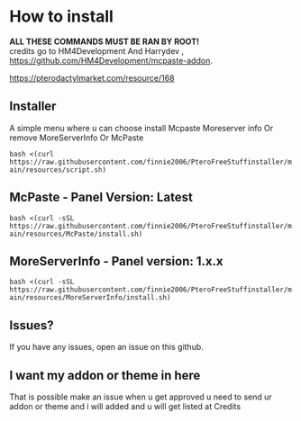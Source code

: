 # How to install
**ALL THESE COMMANDS MUST BE RAN BY ROOT!**  
credits go to HM4Development And Harrydev
, https://github.com/HM4Development/mcpaste-addon.

  https://pterodactylmarket.com/resource/168
  
  
## Installer
A simple menu where u can choose install Mcpaste Moreserver info Or remove MoreServerInfo Or McPaste

`bash <(curl https://raw.githubusercontent.com/finnie2006/PteroFreeStuffinstaller/main/resources/script.sh)`

## McPaste - Panel Version: Latest
`bash <(curl -sSL https://raw.githubusercontent.com/finnie2006/PteroFreeStuffinstaller/main/resources/McPaste/install.sh)`

## MoreServerInfo - Panel version: 1.x.x
`bash <(curl -sSL https://raw.githubusercontent.com/finnie2006/PteroFreeStuffinstaller/main/resources/MoreServerInfo/install.sh)`

## Issues?
If you have any issues, open an issue on this github.

## I want my addon or theme in here
That is possible make an issue when u get approved u need to send ur addon or theme and i will added and u will get listed at Credits
